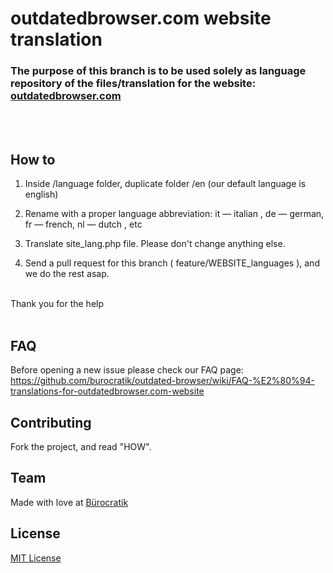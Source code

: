 # outdatedbrowser.com website translation 

### The purpose of this branch is to be used solely as language repository of the files/translation for the website: [outdatedbrowser.com](http://outdatedbrowser.com)
<br><br>



## How to


1. Inside /language folder, duplicate folder /en (our default language is english)

2. Rename with a proper language abbreviation: it — italian , de — german, fr — french, nl — dutch , etc


3. Translate site_lang.php file. Please don't change anything else.




4. Send a pull request for this branch ( feature/WEBSITE_languages ), and we do the rest asap.


<br>
Thank you for the help 
<br><br>

## FAQ

Before opening a new issue please check our FAQ page: https://github.com/burocratik/outdated-browser/wiki/FAQ-%E2%80%94-translations-for-outdatedbrowser.com-website

## Contributing

Fork the project, and read "HOW".


## Team

Made with love at [Bürocratik](http://burocratik.com)


## License

[MIT License](http://zenorocha.mit-license.org/)
